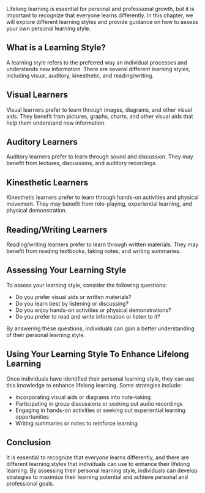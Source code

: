 
Lifelong learning is essential for personal and professional growth, but it is important to recognize that everyone learns differently. In this chapter, we will explore different learning styles and provide guidance on how to assess your own personal learning style.

What is a Learning Style?
-------------------------

A learning style refers to the preferred way an individual processes and understands new information. There are several different learning styles, including visual, auditory, kinesthetic, and reading/writing.

Visual Learners
---------------

Visual learners prefer to learn through images, diagrams, and other visual aids. They benefit from pictures, graphs, charts, and other visual aids that help them understand new information.

Auditory Learners
-----------------

Auditory learners prefer to learn through sound and discussion. They may benefit from lectures, discussions, and auditory recordings.

Kinesthetic Learners
--------------------

Kinesthetic learners prefer to learn through hands-on activities and physical movement. They may benefit from role-playing, experiential learning, and physical demonstration.

Reading/Writing Learners
------------------------

Reading/writing learners prefer to learn through written materials. They may benefit from reading textbooks, taking notes, and writing summaries.

Assessing Your Learning Style
-----------------------------

To assess your learning style, consider the following questions:

* Do you prefer visual aids or written materials?
* Do you learn best by listening or discussing?
* Do you enjoy hands-on activities or physical demonstrations?
* Do you prefer to read and write information or listen to it?

By answering these questions, individuals can gain a better understanding of their personal learning style.

Using Your Learning Style To Enhance Lifelong Learning
------------------------------------------------------

Once individuals have identified their personal learning style, they can use this knowledge to enhance lifelong learning. Some strategies include:

* Incorporating visual aids or diagrams into note-taking
* Participating in group discussions or seeking out audio recordings
* Engaging in hands-on activities or seeking out experiential learning opportunities
* Writing summaries or notes to reinforce learning

Conclusion
----------

It is essential to recognize that everyone learns differently, and there are different learning styles that individuals can use to enhance their lifelong learning. By assessing their personal learning style, individuals can develop strategies to maximize their learning potential and achieve personal and professional goals.
